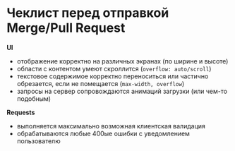 Чеклист перед отправкой Merge/Pull Request
==========================================

**UI**
* отображение корректно на различных экранах (по ширине и высоте)
* области с контентом умеют скроллится (`overflow: auto/scroll`)
* текстовое содержимое корректно переноситься или частично обрезается, если не помещается (`max-width, overflow`)
* запросы на сервер сопровождаются анимаций загрузки (или чем-то подобным)

**Requests**
* выполняется максимально возможная клиентская валидация
* обрабатываются любые 400ые ошибки с уведомлением пользователю